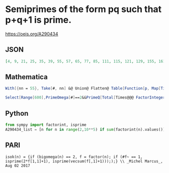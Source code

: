 # Semiprimes of the form pq such that p\+q\+1 is prime\.
https://oeis.org/A290434
## JSON
```JSON
[4, 9, 21, 25, 35, 39, 55, 57, 65, 77, 85, 111, 115, 121, 129, 155, 161, 185, 187, 201, 203, 205, 209, 221, 235, 237, 265, 291, 299, 305, 309, 319, 323, 327, 335, 341, 365, 371, 377, 381, 391, 413, 415, 437, 451, 485, 489, 493, 497, 505, 515, 517, 529, 535, 579]
```
## Mathematica
```Mathematica
With[{nn = 55}, Take[#, nn] &@ Union@ Flatten@ Table[Function[p, Map[Times @@ # &@ # &, #] &@ Select[Map[{p, #} &, Prime@ Range[PrimePi@ p]], PrimeQ[Total@ # + 1] &]]@ Prime@ n, {n, nn + 4}]] (* _Michael De Vlieger_, Aug 01 2017 *)
```
```Mathematica
Select[Range[600],PrimeOmega[#]==2&&PrimeQ[Total[Times@@@ FactorInteger[ #]]+1]&] (* _Harvey P. Dale_, Sep 25 2019 *)
```
## Python
```Python
from sympy import factorint, isprime
A290434_list = [n for n in range(2,10**5) if sum(factorint(n).values()) == 2 and isprime(1+sum(factorint(n).keys())*(3-len(factorint(n))))]
```
## PARI
```PARI
isok(n) = {if (bigomega(n) == 2, f = factor(n); if (#f~ == 1, isprime(2*f[1,1]+1), isprime(vecsum(f[,1]+1))););} \\ _Michel Marcus_, Aug 02 2017
```
